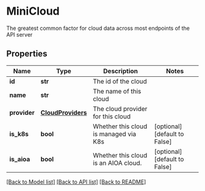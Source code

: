 # MiniCloud

The greatest common factor for cloud data across most endpoints of the API server
## Properties
Name | Type | Description | Notes
------------ | ------------- | ------------- | -------------
**id** | **str** | The id of the cloud | 
**name** | **str** | The name of this cloud | 
**provider** | [**CloudProviders**](CloudProviders.md) | The cloud provider for this cloud | 
**is_k8s** | **bool** | Whether this cloud is managed via K8s | [optional] [default to False]
**is_aioa** | **bool** | Whether this cloud is an AIOA cloud. | [optional] [default to False]

[[Back to Model list]](../README.md#documentation-for-models) [[Back to API list]](../README.md#documentation-for-api-endpoints) [[Back to README]](../README.md)


